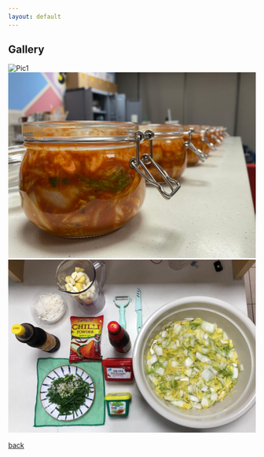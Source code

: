 ```yaml
---
layout: default
---
```


## Gallery

![Pic1](Pictures/pic2.png)
![Pic2](Pictures/kimchi.jpg)
![Pic3](Pictures/kimchi2.jpg)


[back](./)
